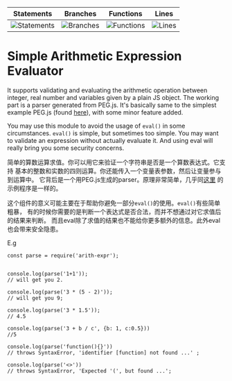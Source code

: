 | Statements | Branches | Functions | Lines |
| -----------|----------|-----------|-------|
| ![Statements](https://img.shields.io/badge/Coverage-68.12%25-red.svg "Make me better!") | ![Branches](https://img.shields.io/badge/Coverage-56.91%25-red.svg "Make me better!") | ![Functions](https://img.shields.io/badge/Coverage-62.99%25-red.svg "Make me better!") | ![Lines](https://img.shields.io/badge/Coverage-66.67%25-red.svg "Make me better!") |

Simple Arithmetic Expression Evaluator
================

It supports validating and evaluating the arithmetic operation between
integer, real number and variables given by a plain JS object. The working
part is a parser generated from PEG.js. It's basically same to the simplest
example PEG.js (found [here](https://pegjs.org/online)), with some minor
feature added.

You may use this module to avoid the usage of `eval()` in some circumstances.
`eval()` is simple, but sometimes too simple. You may want to validate an
expression without actually evaluate it. And using eval will really bring
you some security concerns.

简单的算数运算求值。你可以用它来验证一个字符串是否是一个算数表达式。它支持
基本的整数和实数的四则运算。你还能传入一个变量表参数，然后让变量参与到运算中。
它背后是一个用PEG.js生成的parser。原理非常简单，几乎同[这里](https://pegjs.org/online)
的示例程序是一样的。

这个组件的意义可能主要在于帮助你避免一部分`eval()`的使用。`eval()`有些简单粗暴，
有的时候你需要的是判断一个表达式是否合法，而并不想通过对它求值后的结果来判断。
而且eval除了求值的结果也不能给你更多额外的信息。此外eval也会带来安全隐患。

E.g
```
const parse = require('arith-expr');


console.log(parse('1+1'));
// will get you 2.

console.log(parse('3 * (5 - 2)'));
// will get you 9;

console.log(parse('3 * 1.5'));
// 4.5

console.log(parse('3 + b / c', {b: 1, c:0.5}))
//5

console.log(parse('function(){}'))
// throws SyntaxError, 'identifier [function] not found ...' ;

console.log(parse('<>'))
// throws SyntaxError, 'Expected '(', but found ...';
```

